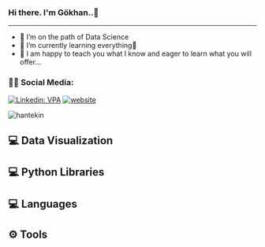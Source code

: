 ### Hi there. I'm Gökhan..👋
<hr>

- 🔭 I’m on the path of Data Science
- 🌱 I’m currently learning everything🤣
- 💬 I am happy to teach you what I know and eager to learn what you will offer...

### 👨👩 Social Media:

[![Linkedin: VPA](https://img.shields.io/badge/linkedin-%230077B5.svg?&style=for-the-badge&logo=linkedin&logoColor=white)](https://www.linkedin.com/in/hantekin/)
[![website](https://img.shields.io/badge/gmail-f1f2f6.svg?&style=for-the-badge&logo=gmail&logoColor=red)](mailto:hantekin@gmail.com)
<p align="left"> <img src="https://komarev.com/ghpvc/?username=hantekin" alt="hantekin" /> </p>

 ## 💻 Data Visualization

 ## 💻 Python Libraries

 ## 💻 Languages

 ## ⚙ Tools


<!--
**hantekin/hantekin** is a ✨ _special_ ✨ repository because its `README.md` (this file) appears on your GitHub profile.
